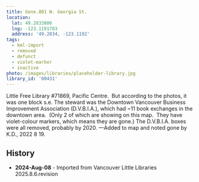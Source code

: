 ```yaml
---
title: Gone.801 W. Georgia St.
location:
  lat: 49.2833806
  lng: -123.1191703
  address: '49.2834, -123.1192'
tags:
  - kml-import
  - removed
  - defunct
  - violet-marker
  - inactive
photo: /images/libraries/placeholder-library.jpg
library_id: '00431'
---
```

Little Free Library #71869, Pacific Centre.  
But according to the photos, it was one block s.e.
The steward was the 
Downtown Vancouver Business Improvement Association (D.V.B.I.A.), which had 
~11 book exchanges in the downtown area.  
(Only 2 of which are showing on this map.  
They have violet-colour markers, 
which means they are gone.)
The D.V.B.I.A. boxes were all removed, 
probably by 2020.
—Added to map and noted gone by K.D., 
2022 8 19.  

## History
- **2024-Aug-08** - Imported from Vancouver Little Libraries 2025.8.6.revision
